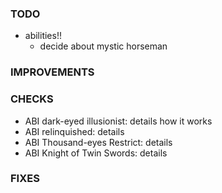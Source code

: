 ### TODO
- abilities!!
    - decide about mystic horseman

### IMPROVEMENTS

### CHECKS
- ABI dark-eyed illusionist: details how it works
- ABI relinquished: details
- ABI Thousand-eyes Restrict: details
- ABI Knight of Twin Swords: details

### FIXES

